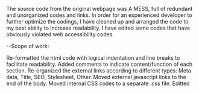 The source code from the original webpage was A MESS, full of redundant and unorganized codes and links.
In order for an experienced developer to further optimize the codings, I have cleaned up and arranged the code to my best ability to increase readability.
I have edited some codes that have obviously violated web accessibility codes.

--Scope of work:

<General>
Re-formatted the html code with logical indentation and line breaks to facilitate readability.
Added comments to indicate content/function of each section.

<Head>
Re-organized the external links according to different types: Meta data, Title, SEO, Stylesheet, Other.
Moved external javascript links to the end of the body.
Moved internal CSS codes to a separate .css file.
Editted <title> to optimize search engine results.

<Body>
For "non-profit disclaimer", <h1> tag is changed to <h2> to follow a logical semantic structure.
For "category of merchandise", <h2> tags are changed to <h3> to follow a logical semantic structure.
For "individual merchandise name", <h2> tags are changed to <h4> to follow a logical semantic structure.
Deleted duplicate </p> closing tag.

<Script>
Moved all internal javascript codes to the end of the body. However, I would recommend moving these codes to a separate .js file.



